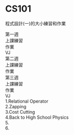 # CS101
程式設計(一)的大小練習和作業

第一週  
上課練習  
作業  
VJ  
第二週  
上課練習  
作業  
第三週  
上課練習  
作業  
VJ  
  1.Relational Operator  
  2.Zapping  
  3.Cost Cutting  
  4.Back to High School Physics  
  5.  
  6.  
